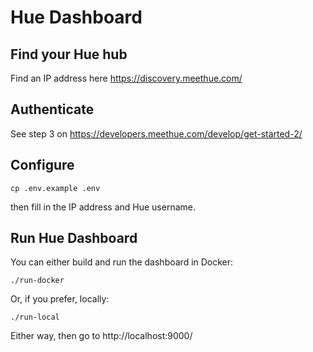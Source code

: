 # Hue Dashboard

## Find your Hue hub

Find an IP address here https://discovery.meethue.com/

## Authenticate

See step 3 on https://developers.meethue.com/develop/get-started-2/

## Configure

    cp .env.example .env

then fill in the IP address and Hue username.

## Run Hue Dashboard

You can either build and run the dashboard in Docker:

    ./run-docker

Or, if you prefer, locally:

    ./run-local

Either way, then go to http://localhost:9000/


